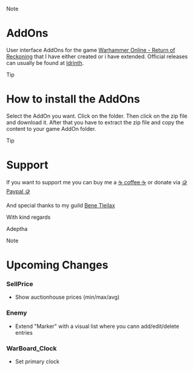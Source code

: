 > [!NOTE]
> # AddOns
> 
> User interface AddOns for the game [Warhammer Online - Return of Reckoning](https://www.returnofreckoning.com/) that I have either created or i have extended. Official releases can usually be found at [Idrinth](https://tools.idrinth.de/addons/).

> [!TIP]
> # How to install the AddOns
> 
> Select the AddOn you want. Click on the folder. Then click on the zip file and download it.
> After that you have to extract the zip file and copy the content to your game AddOn folder.

> [!TIP]
> # Support
> 
> If you want to support me you can buy me a [:coffee: coffee :coffee:](https://buymeacoffee.com/makume) or donate via [:coin: Paypal :coin:](https://www.paypal.me/makume)
>
> And special thanks to my guild [Bene Tleilax](https://discord.gg/F7zVXDuaVA)
> 
> With kind regards
> 
> Adeptha 

> [!NOTE]
> # Upcoming Changes
>
> ### SellPrice
> * Show auctionhouse prices (min/max/avg)
> 
> ### Enemy
> * Extend "Marker" with a visual list where you cann add/edit/delete entries
>
> ### WarBoard_Clock
> * Set primary clock
